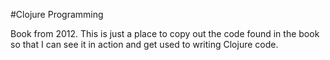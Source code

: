 #Clojure Programming

Book from 2012. This is just a place to copy out the code found in the book so
that I can see it in action and get used to writing Clojure code.
